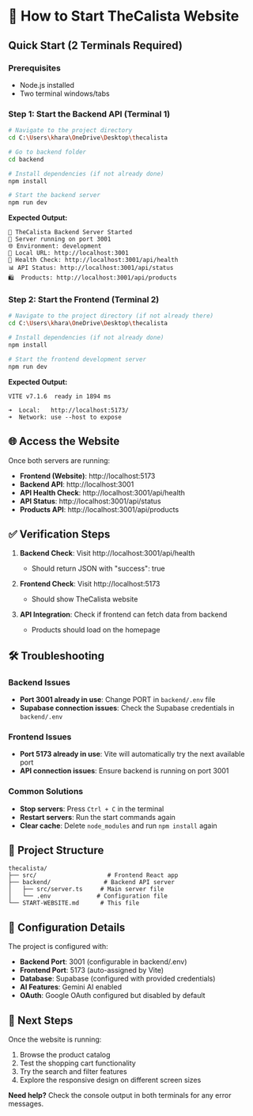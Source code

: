 # 🚀 How to Start TheCalista Website

## Quick Start (2 Terminals Required)

### Prerequisites
- Node.js installed
- Two terminal windows/tabs

### Step 1: Start the Backend API (Terminal 1)
```bash
# Navigate to the project directory
cd C:\Users\khara\OneDrive\Desktop\thecalista

# Go to backend folder
cd backend

# Install dependencies (if not already done)
npm install

# Start the backend server
npm run dev
```

**Expected Output:**
```
🚀 TheCalista Backend Server Started
📍 Server running on port 3001
🌐 Environment: development
🔗 Local URL: http://localhost:3001
💚 Health Check: http://localhost:3001/api/health
📊 API Status: http://localhost:3001/api/status
🛍️  Products: http://localhost:3001/api/products
```

### Step 2: Start the Frontend (Terminal 2)
```bash
# Navigate to the project directory (if not already there)
cd C:\Users\khara\OneDrive\Desktop\thecalista

# Install dependencies (if not already done)
npm install

# Start the frontend development server
npm run dev
```

**Expected Output:**
```
VITE v7.1.6  ready in 1894 ms

➜  Local:   http://localhost:5173/
➜  Network: use --host to expose
```

## 🌐 Access the Website

Once both servers are running:

- **Frontend (Website)**: http://localhost:5173
- **Backend API**: http://localhost:3001
- **API Health Check**: http://localhost:3001/api/health
- **API Status**: http://localhost:3001/api/status
- **Products API**: http://localhost:3001/api/products

## ✅ Verification Steps

1. **Backend Check**: Visit http://localhost:3001/api/health
   - Should return JSON with "success": true

2. **Frontend Check**: Visit http://localhost:5173
   - Should show TheCalista website

3. **API Integration**: Check if frontend can fetch data from backend
   - Products should load on the homepage

## 🛠️ Troubleshooting

### Backend Issues
- **Port 3001 already in use**: Change PORT in `backend/.env` file
- **Supabase connection issues**: Check the Supabase credentials in `backend/.env`

### Frontend Issues
- **Port 5173 already in use**: Vite will automatically try the next available port
- **API connection issues**: Ensure backend is running on port 3001

### Common Solutions
- **Stop servers**: Press `Ctrl + C` in the terminal
- **Restart servers**: Run the start commands again
- **Clear cache**: Delete `node_modules` and run `npm install` again

## 📁 Project Structure
```
thecalista/
├── src/                    # Frontend React app
├── backend/               # Backend API server
│   ├── src/server.ts     # Main server file
│   └── .env             # Configuration file
└── START-WEBSITE.md      # This file
```

## 🔧 Configuration Details

The project is configured with:
- **Backend Port**: 3001 (configurable in backend/.env)
- **Frontend Port**: 5173 (auto-assigned by Vite)
- **Database**: Supabase (configured with provided credentials)
- **AI Features**: Gemini AI enabled
- **OAuth**: Google OAuth configured but disabled by default

## 🎯 Next Steps

Once the website is running:
1. Browse the product catalog
2. Test the shopping cart functionality
3. Try the search and filter features
4. Explore the responsive design on different screen sizes

**Need help?** Check the console output in both terminals for any error messages.